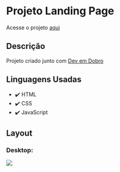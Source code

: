 # Projeto Landing Page

<p>Acesse o projeto <a href="https://jonathanrianelli.github.io/projeto-landing-page/">aqui</a></p>

## Descrição

<p>Projeto criado junto com <a href="https://www.youtube.com/c/DevemDobro">Dev em Dobro</a></p>


## Linguagens Usadas
- ✔️ HTML
- ✔️ CSS
- ✔️ JavaScript

## Layout 
### Desktop:
<img src="src/imagens/demo.gif">